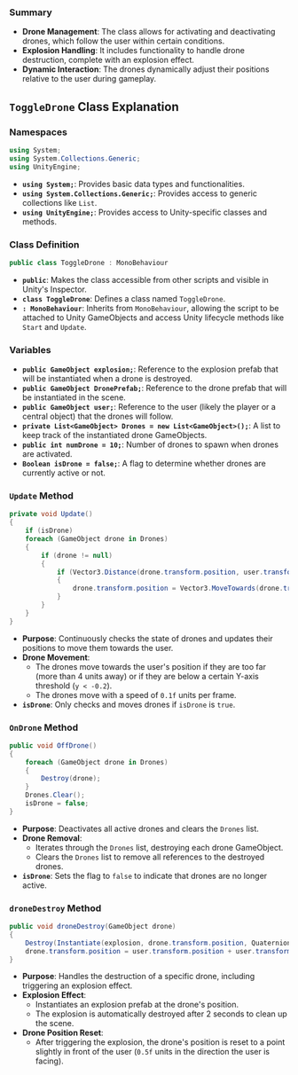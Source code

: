 ### Summary

- **Drone Management**: The class allows for activating and deactivating drones, which follow the user within certain conditions.
- **Explosion Handling**: It includes functionality to handle drone destruction, complete with an explosion effect.
- **Dynamic Interaction**: The drones dynamically adjust their positions relative to the user during gameplay.

## `ToggleDrone` Class Explanation

### Namespaces

```C#
using System;
using System.Collections.Generic;
using UnityEngine;
```

- **`using System;`**: Provides basic data types and functionalities.
- **`using System.Collections.Generic;`**: Provides access to generic collections like `List`.
- **`using UnityEngine;`**: Provides access to Unity-specific classes and methods.

### Class Definition

```C#
public class ToggleDrone : MonoBehaviour
```

- **`public`**: Makes the class accessible from other scripts and visible in Unity's Inspector.
- **`class ToggleDrone`**: Defines a class named `ToggleDrone`.
- **`: MonoBehaviour`**: Inherits from `MonoBehaviour`, allowing the script to be attached to Unity GameObjects and access Unity lifecycle methods like `Start` and `Update`.
### Variables

- **`public GameObject explosion;`**: Reference to the explosion prefab that will be instantiated when a drone is destroyed.
- **`public GameObject DronePrefab;`**: Reference to the drone prefab that will be instantiated in the scene.
- **`public GameObject user;`**: Reference to the user (likely the player or a central object) that the drones will follow.
- **`private List<GameObject> Drones = new List<GameObject>();`**: A list to keep track of the instantiated drone GameObjects.
- **`public int numDrone = 10;`**: Number of drones to spawn when drones are activated.
- **`Boolean isDrone = false;`**: A flag to determine whether drones are currently active or not.

### `Update` Method

```C#
private void Update()
{
    if (isDrone)
    foreach (GameObject drone in Drones)
    {
        if (drone != null)
        {
            if (Vector3.Distance(drone.transform.position, user.transform.position) > 4 || drone.transform.position.y < -0.2)
            {
                drone.transform.position = Vector3.MoveTowards(drone.transform.position, user.transform.position, 0.1f);
            }
        }
    }
}

```
- **Purpose**: Continuously checks the state of drones and updates their positions to move them towards the user.
- **Drone Movement**:
    - The drones move towards the user's position if they are too far (more than 4 units away) or if they are below a certain Y-axis threshold (`y < -0.2`).
    - The drones move with a speed of `0.1f` units per frame.
- **`isDrone`**: Only checks and moves drones if `isDrone` is `true`.

### `OnDrone` Method

```C#
public void OffDrone()
{
    foreach (GameObject drone in Drones)
    { 
        Destroy(drone); 
    }
    Drones.Clear();
    isDrone = false;
}
```

- **Purpose**: Deactivates all active drones and clears the `Drones` list.
- **Drone Removal**:
    - Iterates through the `Drones` list, destroying each drone GameObject.
    - Clears the `Drones` list to remove all references to the destroyed drones.
- **`isDrone`**: Sets the flag to `false` to indicate that drones are no longer active.

### `droneDestroy` Method

```C#
public void droneDestroy(GameObject drone)
{
    Destroy(Instantiate(explosion, drone.transform.position, Quaternion.identity), 2f);
    drone.transform.position = user.transform.position + user.transform.forward * 0.5f;
}
```

- **Purpose**: Handles the destruction of a specific drone, including triggering an explosion effect.
- **Explosion Effect**:
    - Instantiates an explosion prefab at the drone's position.
    - The explosion is automatically destroyed after 2 seconds to clean up the scene.
- **Drone Position Reset**:
    - After triggering the explosion, the drone's position is reset to a point slightly in front of the user (`0.5f` units in the direction the user is facing).